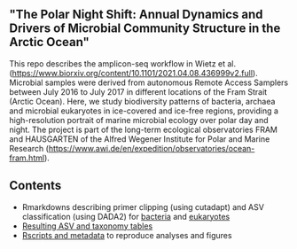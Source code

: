 ## "The Polar Night Shift: Annual Dynamics and Drivers of Microbial Community Structure in the Arctic Ocean"

This repo describes the amplicon-seq workflow in Wietz et al. (https://www.biorxiv.org/content/10.1101/2021.04.08.436999v2.full). Microbial samples were derived from autonomous Remote Access Samplers between July 2016 to July 2017 in different locations of the Fram Strait (Arctic Ocean). Here, we study biodiversity patterns of bacteria, archaea and microbial eukaryotes in ice-covered and ice-free regions, providing a high-resolution portrait of marine microbial ecology over polar day and night. The project is part of the long-term ecological observatories FRAM and HAUSGARTEN of the Alfred Wegener Institute for Polar and Marine Research (https://www.awi.de/en/expedition/observatories/ocean-fram.html). 

## Contents
- Rmarkdowns describing primer clipping (using cutadapt) and ASV classification (using DADA2) for [bacteria](./cutadapt_dada) and [eukaryotes](./cutadapt_dada)  
- [Resulting ASV and taxonomy tables](./cutadapt_dada)   
- [Rscripts and metadata](./analysisCode) to reproduce analyses and figures

